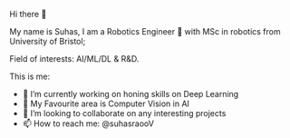 Hi there 👋

My name is Suhas, I am a Robotics Engineer :robot: with MSc in robotics from University of Bristol; 

Field of interests: AI/ML/DL & R&D.

This is me:
* 🔭 I’m currently working on honing skills on Deep Learning
* 🌱 My Favourite area is Computer Vision in AI
* 👯 I’m looking to collaborate on any interesting projects
* 📫 How to reach me: @suhasraooV

